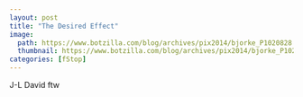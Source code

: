 ```yaml
---
layout: post
title: "The Desired Effect"
image:
  path: https://www.botzilla.com/blog/archives/pix2014/bjorke_P1020828.jpg
  thumbnail: https://www.botzilla.com/blog/archives/pix2014/bjorke_P1020828.jpg
categories: [fStop]
---
```




J-L David ftw
